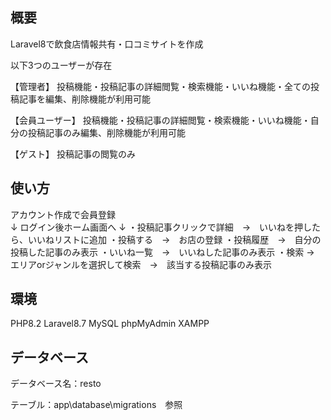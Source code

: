 
## 概要
Laravel8で飲食店情報共有・口コミサイトを作成

以下3つのユーザーが存在

【管理者】
投稿機能・投稿記事の詳細閲覧・検索機能・いいね機能・全ての投稿記事を編集、削除機能が利用可能

【会員ユーザー】
投稿機能・投稿記事の詳細閲覧・検索機能・いいね機能・自分の投稿記事のみ編集、削除機能が利用可能

【ゲスト】
投稿記事の閲覧のみ


## 使い方

アカウント作成で会員登録<br>
↓
ログイン後ホーム画面へ
↓
・投稿記事クリックで詳細　→　いいねを押したら、いいねリストに追加
・投稿する　→　お店の登録
・投稿履歴　→　自分の投稿した記事のみ表示
・いいね一覧　→　いいねした記事のみ表示
・検索 →　エリアorジャンルを選択して検索　→　該当する投稿記事のみ表示


## 環境
PHP8.2
Laravel8.7
MySQL
phpMyAdmin
XAMPP


## データベース

データベース名：resto

テーブル：app\database\migrations　参照
